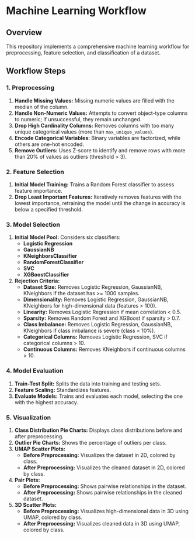 # Machine Learning Workflow

## Overview

This repository implements a comprehensive machine learning workflow for preprocessing, feature selection, and classification of a dataset.

## Workflow Steps

### 1. Preprocessing
1. **Handle Missing Values:** Missing numeric values are filled with the median of the column.
2. **Handle Non-Numeric Values:** Attempts to convert object-type columns to numeric; if unsuccessful, they remain unchanged.
3. **Drop High Cardinality Columns:** Removes columns with too many unique categorical values (more than `max_unique_values`).
4. **Encode Categorical Variables:** Binary variables are factorized, while others are one-hot encoded.
5. **Remove Outliers:** Uses Z-score to identify and remove rows with more than 20% of values as outliers (threshold > 3).

### 2. Feature Selection
1. **Initial Model Training:** Trains a Random Forest classifier to assess feature importance.
2. **Drop Least Important Features:** Iteratively removes features with the lowest importance, retraining the model until the change in accuracy is below a specified threshold.

### 3. Model Selection
1. **Initial Model Pool:** Considers six classifiers:
    - **Logistic Regression**
    - **GaussianNB**
    - **KNeighborsClassifier**
    - **RandomForestClassifier**
    - **SVC**
    - **XGBoostClassifier**
2. **Rejection Criteria:**
    - **Dataset Size:** Removes Logistic Regression, GaussianNB, KNeighbors if the dataset has >= 1000 samples.
    - **Dimensionality:** Removes Logistic Regression, GaussianNB, KNeighbors for high-dimensional data (features > 100).
    - **Linearity:** Removes Logistic Regression if mean correlation < 0.5.
    - **Sparsity:** Removes Random Forest and XGBoost if sparsity > 0.7.
    - **Class Imbalance:** Removes Logistic Regression, GaussianNB, KNeighbors if class imbalance is severe (class < 10%).
    - **Categorical Columns:** Removes Logistic Regression, SVC if categorical columns > 10.
    - **Continuous Columns:** Removes KNeighbors if continuous columns > 10.

### 4. Model Evaluation
1. **Train-Test Split:** Splits the data into training and testing sets.
2. **Feature Scaling:** Standardizes features.
3. **Evaluate Models:** Trains and evaluates each model, selecting the one with the highest accuracy.

### 5. Visualization
1. **Class Distribution Pie Charts:** Displays class distributions before and after preprocessing.
2. **Outlier Pie Charts:** Shows the percentage of outliers per class.
3. **UMAP Scatter Plots:**
    - **Before Preprocessing:** Visualizes the dataset in 2D, colored by class.
    - **After Preprocessing:** Visualizes the cleaned dataset in 2D, colored by class.
4. **Pair Plots:**
    - **Before Preprocessing:** Shows pairwise relationships in the dataset.
    - **After Preprocessing:** Shows pairwise relationships in the cleaned dataset.
5. **3D Scatter Plots:**
    - **Before Preprocessing:** Visualizes high-dimensional data in 3D using UMAP, colored by class.
    - **After Preprocessing:** Visualizes cleaned data in 3D using UMAP, colored by class.

